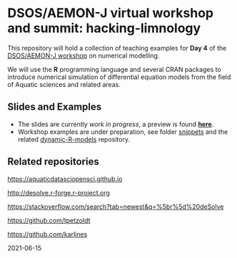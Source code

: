 # DSOS/AEMON-J virtual workshop and summit: hacking-limnology

This repository will hold a collection of teaching examples for **Day 4** of the [DSOS/AEMON-J workshop](https://aquaticdatasciopensci.github.io/program_1/) on numerical modelling.

We will use the **R** programming language and several CRAN packages to introduce numerical simulation of differential equation models from the field of Aquatic sciences and related areas.

## Slides and Examples

* The slides are currently *work in progress*, a preview is found [**here**](https://dynamic-r.github.io/hacking-limnology/).
* Workshop examples are under preparation, see folder [snippets](snippets) and the related [dynamic-R-models](https://github.com/tpetzoldt/dynamic-R-models) repository.




## Related repositories

https://aquaticdatasciopensci.github.io

http://desolve.r-forge.r-project.org

https://stackoverflow.com/search?tab=newest&q=%5br%5d%20deSolve

https://github.com/tpetzoldt

https://github.com/karlines

2021-06-15
